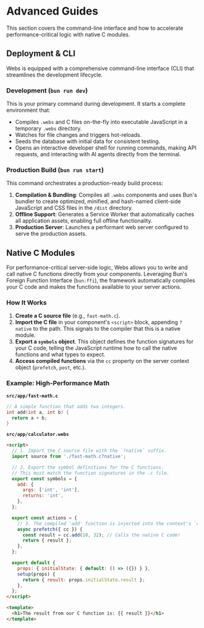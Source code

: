 # Advanced Guides

This section covers the command-line interface and how to accelerate performance-critical logic with native C modules.

## Deployment & CLI

Webs is equipped with a comprehensive command-line interface (CLI) that streamlines the development lifecycle.

### Development (`bun run dev`)

This is your primary command during development. It starts a complete environment that:

- Compiles `.webs` and C files on-the-fly into executable JavaScript in a temporary `.webs` directory.
- Watches for file changes and triggers hot-reloads.
- Seeds the database with initial data for consistent testing.
- Opens an interactive developer shell for running commands, making API requests, and interacting with AI agents directly from the terminal.

### Production Build (`bun run start`)

This command orchestrates a production-ready build process:

1.  **Compilation & Bundling**: Compiles all `.webs` components and uses Bun's bundler to create optimized, minified, and hash-named client-side JavaScript and CSS files in the `/dist` directory.
2.  **Offline Support**: Generates a Service Worker that automatically caches all application assets, enabling full offline functionality.
3.  **Production Server**: Launches a performant web server configured to serve the production assets.

## Native C Modules

For performance-critical server-side logic, Webs allows you to write and call native C functions directly from your components. Leveraging Bun's Foreign Function Interface (`bun:ffi`), the framework automatically compiles your C code and makes the functions available to your server actions.

### How It Works

1.  **Create a C source file** (e.g., `fast-math.c`).
2.  **Import the C file** in your component's `<script>` block, appending `?native` to the path. This signals to the compiler that this is a native module.
3.  **Export a `symbols` object**. This object defines the function signatures for your C code, telling the JavaScript runtime how to call the native functions and what types to expect.
4.  **Access compiled functions** via the `cc` property on the server context object (`prefetch`, `post`, etc.).

### Example: High-Performance Math

**`src/app/fast-math.c`**

```c
// A simple function that adds two integers.
int add(int a, int b) {
  return a + b;
}
```

**`src/app/calculator.webs`**

```html
<script>
  // 1. Import the C source file with the `?native` suffix.
  import source from './fast-math.c?native';

  // 2. Export the symbol definitions for the C functions.
  // This must match the function signatures in the .c file.
  export const symbols = {
    add: {
      args: ['int', 'int'],
      returns: 'int',
    },
  };

  export const actions = {
    // 3. The compiled 'add' function is injected into the context's `cc` object.
    async prefetch({ cc }) {
      const result = cc.add(10, 32); // Calls the native C code!
      return { result };
    },
  };

  export default {
    props: { initialState: { default: () => ({}) } },
    setup(props) {
      return { result: props.initialState.result };
    },
  };
</script>

<template>
  <h1>The result from our C function is: {{ result }}</h1>
</template>
```
